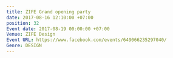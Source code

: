 ```yaml
---
title: ZIFE Grand opening party
date: 2017-08-16 12:10:00 +07:00
position: 32
Event date: 2017-08-19 00:00:00 +07:00
Venue: ZIFE Design
Event URL: https://www.facebook.com/events/649066235297040/
Genre: DESIGN
---
```


